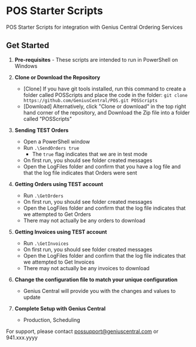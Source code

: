 # POS Starter Scripts
POS Starter Scripts for integration with Genius Central Ordering Services

## Get Started
1. **Pre-requisites** - These scripts are intended to run in PowerShell on Windows

2. **Clone or Download the Repository**
    * [Clone] If you have git tools installed, run this command to create a folder called POSScripts and place the code in the folder:
    `git clone https://github.com/GeniusCentral/POS.git POSScripts`
    * [Download] Alternatively, click "Clone or download" in the top right hand corner of the repository, and Download the Zip file into a folder called "POSScripts"

2. **Sending TEST Orders**
    * Open a PowerShell window
    * Run `.\SendOrders true`
        * The `true` flag indicates that we are in test mode
    * On first run, you should see folder created messages
    * Open the LogFiles folder and confirm that you have a log file and that the log file indicates that Orders were sent

3. **Getting Orders using TEST account**
    * Run `.\GetOrders`
    * On first run, you should see folder created messages
    * Open the LogFiles folder and confirm that the log file indicates that we attempted to Get Orders
    * There may not actually be any orders to download

4. **Getting Invoices using TEST account**
    * Run `.\GetInvoices`
    * On first run, you should see folder created messages
    * Open the LogFiles folder and confirm that the log file indicates that we attempted to Get Invoices
    * There may not actually be any invoices to download

5. **Change the configuration file to match your unique configuration**
    * Genius Central will provide you with the changes and values to update

6. **Complete Setup with Genius Central**
    * Production, Scheduling

For support, please contact possupport@geniuscentral.com or 941.xxx.yyyy


